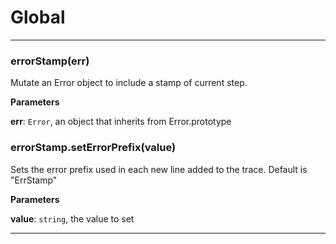 # Global





* * *

### errorStamp(err) 

Mutate an Error object to include a stamp of current step.

**Parameters**

**err**: `Error`, an object that inherits from Error.prototype



### errorStamp.setErrorPrefix(value) 

Sets the error prefix used in each new line added to the trace. Default is "ErrStamp"

**Parameters**

**value**: `string`, the value to set




* * *










